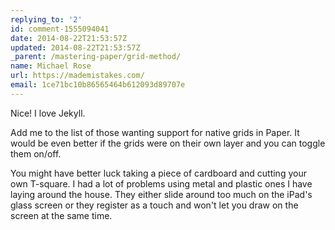 ```yaml
---
replying_to: '2'
id: comment-1555094041
date: 2014-08-22T21:53:57Z
updated: 2014-08-22T21:53:57Z
_parent: /mastering-paper/grid-method/
name: Michael Rose
url: https://mademistakes.com/
email: 1ce71bc10b86565464b612093d89707e
---
```


Nice! I love Jekyll.

Add me to the list of those wanting support
for native grids in Paper. It would be even better if the grids were on their own
layer and you can toggle them on/off.

You might have better luck taking a
piece of cardboard and cutting your own T-square. I had a lot of problems using
metal and plastic ones I have laying around the house. They either slide around
too much on the iPad's glass screen or they register as a touch and won't let you
draw on the screen at the same time.
